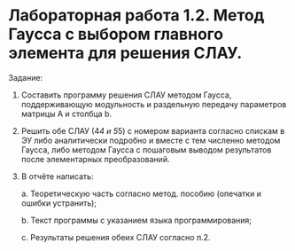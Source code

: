 # Лабораторная работа 1.2. Метод Гаусса с выбором главного элемента для решения СЛАУ.

Задание:

1. Составить программу решения СЛАУ методом Гаусса, поддерживающую модульность и раздельную передачу параметров матрицы А и столбца b.

2. Решить обе СЛАУ (4*4 и 5*5) с номером варианта согласно спискам в ЭУ либо аналитически подробно и вместе с тем численно методом Гаусса, либо методом Гаусса с пошаговым выводом результатов после элементарных преобразований.

3. В отчёте написать:

    a. Теоретическую часть согласно метод. пособию (опечатки и ошибки устранить);
    
    b. Текст программы с указанием языка программирования;
    
    c. Результаты решения обеих СЛАУ согласно п.2.
  
  
